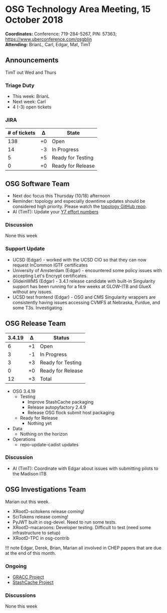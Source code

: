 # OSG Technology Area Meeting, 15 October 2018

**Coordinates:** Conference: 719-284-5267, PIN: 57363; <https://www.uberconference.com/osgblin>  
**Attending:** BrianL, Carl, Edgar, Mat, TimT


## Announcements

TimT out Wed and Thurs  


### Triage Duty

-   This week: BrianL
-   Next week: Carl
-   4 (-3) open tickets


### JIRA

| # of tickets | &Delta; | State             |
|------------ |------- |----------------- |
| 138          | +0      | Open              |
| 14           | -3      | In Progress       |
| 5            | +5      | Ready for Testing |
| 0            | +0      | Ready for Release |


## OSG Software Team

-   Next doc focus this Thursday (10/18) afternoon
-   Reminder: topology and especially downtime updates should be considered high priority. Please watch the [topology GitHub repo](https://github.com/opensciencegrid/topology).
-   AI (TimT): Update your [Y7 effort numbers](https://docs.google.com/spreadsheets/d/1Rm7Mw6dQqxtQF_xsfj8N4ySYGoBGjEE6TuIZFWOp-5k/edit?usp=sharing)


### Discussion

None this week  


### Support Update

-   UCSD (Edgar) - worked with the UCSD CIO so that they can now request InCommon IGTF certificates
-   University of Amsterdam (Edgar) - encountered some policy issues with accepting Let's Encrypt certificates.
-   GlideinWMS (Edgar) - 3.4.1 release candidate with built-in Singularity support has been running for a few weeks at GLOW-ITB and GlueX without any issues.
-   UCSD test frontend (Edgar) - OSG and CMS Singularity wrappers are consistently having issues accessing CVMFS at Nebraska, Purdue, and some T3s. Investigating.


## OSG Release Team

| 3.4.19 | &Delta; | Status            |
|------ |------- |----------------- |
| 6      | +1      | Open              |
| 3      | -1      | In Progress       |
| 3      | +3      | Ready for Testing |
| 0      | +0      | Ready for Release |
| 12     | +3      | Total             |

-   OSG 3.4.19  
    -   Testing  
        -   Improve StashCache packaging
        -   Release autopyfactory 2.4.9
        -   Release OSG flock submit host packaging
    -   Ready for Release  
        -   Nothing yet
-   Data  
    -   Nothing on the horizon
-   Operations
    -   repo-update-cadist updates

### Discussion

-   AI (TimT): Coordinate with Edgar about issues with submitting pilots to the Madison ITB


## OSG Investigations Team

Marian out this week.

- XRootD-scitokens release coming!
- SciTokens release coming!
- PyJWT built in osg-devel.  Need to run some tests.
- XRootD-macaroons: Developer testing.  Difficult to test (need some infrastructure to setup)
- XRootD-TPC in osg-contrib

!!! note
    Edgar, Derek, Brian, Marian all involved in CHEP papers that are due at the end of this month.

### Ongoing

-   [GRACC Project](https://opensciencegrid.atlassian.net/projects/GRACC)
-   [StashCache Project](http://opensciencegrid.org/docs/data/stashcache/overview/)


### Discussions

None this week
